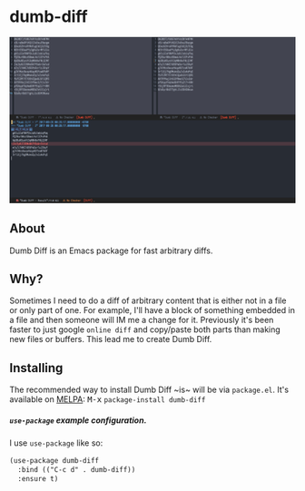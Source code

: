 # dumb-diff

![Dumb Diff Screenshot](media/screenshot.png?raw=true)

## About

Dumb Diff is an Emacs package for fast arbitrary diffs.

## Why?

Sometimes I need to do a diff of arbitrary content that is either not in a file or only part of one. For example, I'll have a block of something embedded in a file and then someone will IM me a change for it. Previously it's been faster to just google `online diff` and copy/paste both parts than making new files or buffers. This lead me to create Dumb Diff.

## Installing

The recommended way to install Dumb Diff ~is~ will be via `package.el`. It's available on [MELPA](http://melpa.org/#/dumb-diff): <kbd>M-x</kbd> `package-install dumb-diff`

##### `use-package` example configuration.

I use `use-package` like so:

    (use-package dumb-diff
      :bind (("C-c d" . dumb-diff))
      :ensure t)